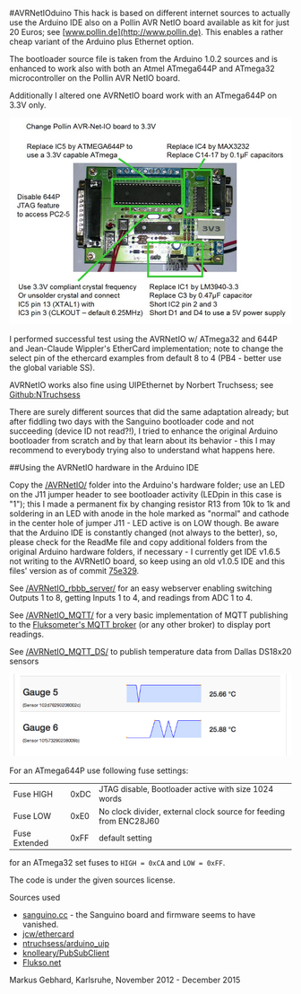 #AVRNetIOduino
This hack is based on different internet sources to actually use the Arduino IDE also on a Pollin AVR NetIO board available as kit for just 20 Euros; see [www.pollin.de](http://www.pollin.de). This enables a rather cheap variant of the Arduino plus Ethernet option.

The bootloader source file is taken from the Arduino 1.0.2 sources and is enhanced to work also with both an Atmel ATmega644P and ATmega32 microcontroller on the Pollin AVR NetIO board.

Additionally I altered one AVRNetIO board work with an ATmega644P on 3.3V only.

<img src="AVRNetIO_3v3.jpg" alt="AVRNetIO board with 3v3" width=600px>

I performed successful test using the AVRNetIO w/ ATmega32 and 644P and Jean-Claude Wippler's EtherCard implementation; note to change the select pin of the ethercard examples from default 8 to 4 (PB4 - better use the global variable SS).

AVRNetIO works also fine using UIPEthernet by Norbert Truchsess; see
[Github:NTruchsess](https://github.com/ntruchsess/arduino_uip)

There are surely different sources that did the same adaptation already; but after fiddling two days with the Sanguino bootloader code and not succeeding (device ID not read?!), I tried to enhance the original Arduino bootloader from scratch and by that learn about its behavior - this I may recommend to everybody trying also to understand what happens here.

##Using the AVRNetIO hardware in the Arduino IDE

Copy the [/AVRNetIO/](AVRNetIO/) folder into the Arduino's hardware folder; use an LED on the J11 jumper header to see bootloader activity (LEDpin in this case is  "1"); this I made a permanent fix by changing resistor R13 from 10k to 1k and soldering in an LED with anode in the hole marked as "normal" and cathode in the center hole of jumper J11 - LED active is on LOW though. Be aware that the Arduino IDE is constantly changed (not always to the better), so, please check for the ReadMe file and copy additional folders from the original Arduino hardware folders, if necessary - I currently get IDE v1.6.5 not writing to the AVRNetIO board, so keep using an old v1.0.5 IDE and this files' version as of commit [75e329](75e32968b6504dd975674b5d2d65d24a27c60544).

See [/AVRNetIO_rbbb_server/](AVRNetIO_rbbb_server/) for an easy webserver enabling switching Outputs 1 to 8, getting Inputs 1 to 4, and readings from ADC 1 to 4.

See [/AVRNetIO_MQTT/](AVRNetIO_MQTT/) for a very basic implementation of MQTT publishing to the [Fluksometer's MQTT broker](http://www.flukso.net) (or any other broker) to display port readings.

See [/AVRNetIO_MQTT_DS/](AVRNetIO_MQTT_DS/) to publish temperature data from Dallas DS18x20 sensors

<img src="AVRNetIO_MQTT_DS/temperature_gauge.png" alt="Temperature Gauges" width=600px>

For an ATmega644P use following fuse settings:

<table>
<tr><td>Fuse HIGH</td><td>0xDC</td><td>JTAG disable, Bootloader active with size 1024 words</td></tr>
<tr><td>Fuse LOW</td><td>0xE0</td><td>No clock divider, external clock source for feeding from ENC28J60</td></tr>
<tr><td>Fuse Extended</td><td>0xFF</td><td>default setting</td></tr>
</table>

for an ATmega32 set fuses to `HIGH = 0xCA` and `LOW = 0xFF`.

The code is under the given sources license.

Sources used

* [sanguino.cc](http://sanguino.cc/) - the Sanguino board and firmware seems to have vanished.
* [jcw/ethercard](https://github.com/jcw/ethercard)
* [ntruchsess/arduino_uip](https://github.com/ntruchsess/arduino_uip)
* [knolleary/PubSubClient](https://github.com/knolleary/pubsubclient)
* [Flukso.net](http://flukso.net)

Markus Gebhard, Karlsruhe, November 2012 - December 2015
